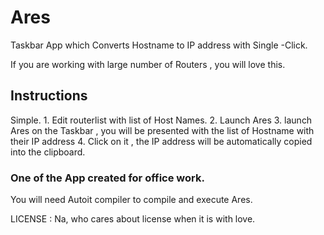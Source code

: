 # Ares
Taskbar App which Converts Hostname to IP address with Single -Click.

If you are working with large number of Routers , you will love this.

## Instructions
Simple.
	1. Edit routerlist with list of Host Names.
	2. Launch Ares
	3. launch Ares on the Taskbar , you will be presented with the list of Hostname with their IP address
	4. Click on it , the IP address will be automatically copied into the clipboard.


### One of the App created for office work.
You will need Autoit compiler to compile and execute Ares.


LICENSE : Na, who cares about license when it is with love.
